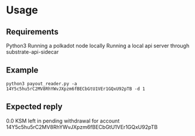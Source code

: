 # Usage

## Requirements

Python3
Running a polkadot node locally
Running a local api server through substrate-api-sidecar

## Example

`python3 payout_reader.py -a 14Y5c5hu5rC2MV8RhYWvJXpzm6fBECbGtU1VEr1GQxU92pTB -d 1`

## Expected reply

0.0 KSM left in pending withdrawal for account 14Y5c5hu5rC2MV8RhYWvJXpzm6fBECbGtU1VEr1GQxU92pTB
